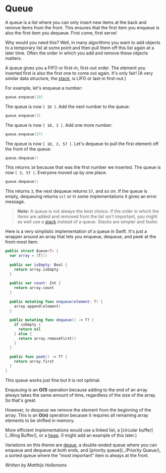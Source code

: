 # Queue

A queue is a list where you can only insert new items at the back and remove items from the front. This ensures that the first item you enqueue is also the first item you dequeue. First come, first serve!

Why would you need this? Well, in many algorithms you want to add objects to a temporary list at some point and then pull them off this list again at a later time. Often the order in which you add and remove these objects matters.

A queue gives you a FIFO or first-in, first-out order. The element you inserted first is also the first one to come out again. It's only fair! (A very similar data structure, the [stack](../Stack/), is LIFO or last-in first-out.)

For example, let's enqueue a number:

```swift
queue.enqueue(10)
```

The queue is now `[ 10 ]`. Add the next number to the queue:

```swift
queue.enqueue(3)
```

The queue is now `[ 10, 3 ]`. Add one more number:

```swift
queue.enqueue(57)
```

The queue is now `[ 10, 3, 57 ]`. Let's dequeue to pull the first element off the front of the queue:

```swift
queue.dequeue()
```

This returns `10` because that was the first number we inserted. The queue is now `[ 3, 57 ]`. Everyone moved up by one place.

```swift
queue.dequeue()
```

This returns `3`, the next dequeue returns `57`, and so on. If the queue is empty, dequeuing returns `nil` or in some implementations it gives an error message.

> **Note:** A queue is not always the best choice. If the order in which the items are added and removed from the list isn't important, you might as well use a [stack](../Stack/) instead of a queue. Stacks are simpler and faster.

Here is a very simplistic implementation of a queue in Swift. It's just a wrapper around an array that lets you enqueue, dequeue, and peek at the front-most item:

```swift
public struct Queue<T> {
  var array = [T]()
  
  public var isEmpty: Bool {
    return array.isEmpty
  }
  
  public var count: Int {
    return array.count
  }
  
  public mutating func enqueue(element: T) {
    array.append(element)
  }
  
  public mutating func dequeue() -> T? {
    if isEmpty {
      return nil
    } else {
      return array.removeFirst()
    }
  }
  
  public func peek() -> T? {
    return array.first
  }
}
```

This queue works just fine but it is not optimal.

Enqueuing is an **O(1)** operation because adding to the end of an array always takes the same amount of time, regardless of the size of the array. So that's great.

However, to dequeue we remove the element from the beginning of the array. This is an **O(n)** operation because it requires all remaining array elements to be shifted in memory.

More efficient implementations would use a linked list, a [circular buffer](../Ring Buffer/), or a [heap](../Heap/). (I might add an example of this later.)

Variations on this theme are [deque](../Deque/), a double-ended queue where you can enqueue and dequeue at both ends, and [priority queue](../Priority Queue/), a sorted queue where the "most important" item is always at the front.

*Written by Matthijs Hollemans*

